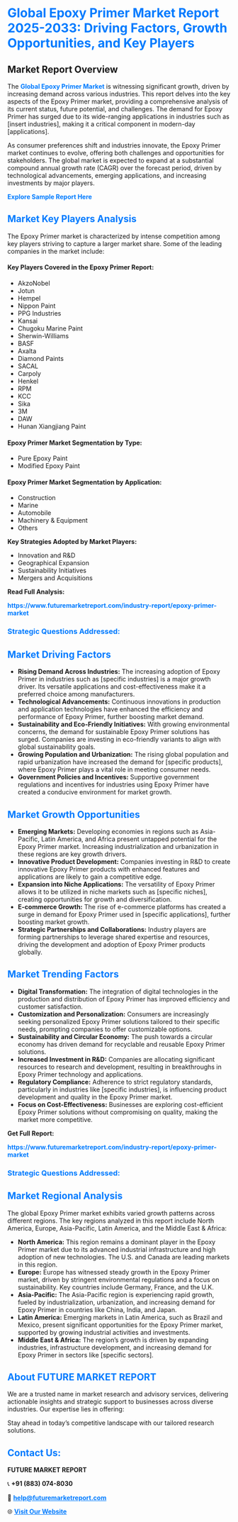 <h1 style="color: #007BFF;">Global Epoxy Primer Market Report 2025-2033: Driving Factors, Growth Opportunities, and Key Players</h1>

<section id="overview">
<h2>Market Report Overview</h2>
<p>The <a href="https://www.futuremarketreport.com/industry-report/epoxy-primer-market" style="color: #007BFF; text-decoration: none;"><strong>Global Epoxy Primer Market</strong></a> is witnessing significant growth, driven by increasing demand across various industries. This report delves into the key aspects of the Epoxy Primer market, providing a comprehensive analysis of its current status, future potential, and challenges. The demand for Epoxy Primer has surged due to its wide-ranging applications in industries such as [insert industries], making it a critical component in modern-day [applications].</p>
<p>As consumer preferences shift and industries innovate, the Epoxy Primer market continues to evolve, offering both challenges and opportunities for stakeholders. The global market is expected to expand at a substantial compound annual growth rate (CAGR) over the forecast period, driven by technological advancements, emerging applications, and increasing investments by major players.</p>
</section>

<section id="overview">
<p><a href="https://www.futuremarketreport.com/request-sample/reportId=83212" style="color: #007BFF; text-decoration: none;"><strong>Explore Sample Report Here</strong></a></p>
</section>

<section id="key-players">
<h2 style="color: #007BFF;">Market Key Players Analysis</h2>
<p>The Epoxy Primer market is characterized by intense competition among key players striving to capture a larger market share. Some of the leading companies in the market include:</p>
<h4>Key Players Covered in the Epoxy Primer Report:</h4>
<ul><li>AkzoNobel</li><li>Jotun</li><li>Hempel</li><li>Nippon Paint</li><li>PPG Industries</li><li>Kansai</li><li>Chugoku Marine Paint</li><li>Sherwin-Williams</li><li>BASF</li><li>Axalta</li><li>Diamond Paints</li><li>SACAL</li><li>Carpoly</li><li>Henkel</li><li>RPM</li><li>KCC</li><li>Sika</li><li>3M</li><li>DAW</li><li>Hunan Xiangjiang Paint</li></ul>
<h4>Epoxy Primer Market Segmentation by Type:</h4>
<ul><li>Pure Epoxy Paint</li><li>Modified Epoxy Paint</li></ul>

<h4>Epoxy Primer Market Segmentation by Application:</h4>
<ul><li>Construction</li><li>Marine</li><li>Automobile</li><li>Machinery &amp; Equipment</li><li>Others</li></ul>
<p><strong>Key Strategies Adopted by Market Players:</strong></p>
<ul>
<li>Innovation and R&D</li>
<li>Geographical Expansion</li>
<li>Sustainability Initiatives</li>
<li>Mergers and Acquisitions</li>
</ul>
</section>

<section>
<p><strong>Read Full Analysis: </strong></p><a href="https://www.futuremarketreport.com/industry-report/epoxy-primer-market" style="color: #007BFF; text-decoration: none;"><strong>https://www.futuremarketreport.com/industry-report/epoxy-primer-market</strong></a>
<h3 style="color: #007BFF;">Strategic Questions Addressed:</h3>
</section>

<section id="driving-factors">
<h2 style="color: #007BFF;">Market Driving Factors</h2>
<ul>
<li><strong>Rising Demand Across Industries:</strong> The increasing adoption of Epoxy Primer in industries such as [specific industries] is a major growth driver. Its versatile applications and cost-effectiveness make it a preferred choice among manufacturers.</li>
<li><strong>Technological Advancements:</strong> Continuous innovations in production and application technologies have enhanced the efficiency and performance of Epoxy Primer, further boosting market demand.</li>
<li><strong>Sustainability and Eco-Friendly Initiatives:</strong> With growing environmental concerns, the demand for sustainable Epoxy Primer solutions has surged. Companies are investing in eco-friendly variants to align with global sustainability goals.</li>
<li><strong>Growing Population and Urbanization:</strong> The rising global population and rapid urbanization have increased the demand for [specific products], where Epoxy Primer plays a vital role in meeting consumer needs.</li>
<li><strong>Government Policies and Incentives:</strong> Supportive government regulations and incentives for industries using Epoxy Primer have created a conducive environment for market growth.</li>
</ul>
</section>

<section id="growth-opportunities">
<h2 style="color: #007BFF;">Market Growth Opportunities</h2>
<ul>
<li><strong>Emerging Markets:</strong> Developing economies in regions such as Asia-Pacific, Latin America, and Africa present untapped potential for the Epoxy Primer market. Increasing industrialization and urbanization in these regions are key growth drivers.</li>
<li><strong>Innovative Product Development:</strong> Companies investing in R&D to create innovative Epoxy Primer products with enhanced features and applications are likely to gain a competitive edge.</li>
<li><strong>Expansion into Niche Applications:</strong> The versatility of Epoxy Primer allows it to be utilized in niche markets such as [specific niches], creating opportunities for growth and diversification.</li>
<li><strong>E-commerce Growth:</strong> The rise of e-commerce platforms has created a surge in demand for Epoxy Primer used in [specific applications], further boosting market growth.</li>
<li><strong>Strategic Partnerships and Collaborations:</strong> Industry players are forming partnerships to leverage shared expertise and resources, driving the development and adoption of Epoxy Primer products globally.</li>
</ul>
</section>

<section id="trending-factors">
<h2 style="color: #007BFF;">Market Trending Factors</h2>
<ul>
<li><strong>Digital Transformation:</strong> The integration of digital technologies in the production and distribution of Epoxy Primer has improved efficiency and customer satisfaction.</li>
<li><strong>Customization and Personalization:</strong> Consumers are increasingly seeking personalized Epoxy Primer solutions tailored to their specific needs, prompting companies to offer customizable options.</li>
<li><strong>Sustainability and Circular Economy:</strong> The push towards a circular economy has driven demand for recyclable and reusable Epoxy Primer solutions.</li>
<li><strong>Increased Investment in R&D:</strong> Companies are allocating significant resources to research and development, resulting in breakthroughs in Epoxy Primer technology and applications.</li>
<li><strong>Regulatory Compliance:</strong> Adherence to strict regulatory standards, particularly in industries like [specific industries], is influencing product development and quality in the Epoxy Primer market.</li>
<li><strong>Focus on Cost-Effectiveness:</strong> Businesses are exploring cost-efficient Epoxy Primer solutions without compromising on quality, making the market more competitive.</li>
</ul>
</section>

<section>
<p><strong>Get Full Report: </strong></p><a href="https://www.futuremarketreport.com/industry-report/epoxy-primer-market" style="color: #007BFF; text-decoration: none;"><strong>https://www.futuremarketreport.com/industry-report/epoxy-primer-market</strong></a>
<h3 style="color: #007BFF;">Strategic Questions Addressed:</h3>
</section>


<section id="regional-analysis">
<h2 style="color: #007BFF;">Market Regional Analysis</h2>
<p>The global Epoxy Primer market exhibits varied growth patterns across different regions. The key regions analyzed in this report include North America, Europe, Asia-Pacific, Latin America, and the Middle East & Africa:</p>
<ul>
<li><strong>North America:</strong> This region remains a dominant player in the Epoxy Primer market due to its advanced industrial infrastructure and high adoption of new technologies. The U.S. and Canada are leading markets in this region.</li>
<li><strong>Europe:</strong> Europe has witnessed steady growth in the Epoxy Primer market, driven by stringent environmental regulations and a focus on sustainability. Key countries include Germany, France, and the U.K.</li>
<li><strong>Asia-Pacific:</strong> The Asia-Pacific region is experiencing rapid growth, fueled by industrialization, urbanization, and increasing demand for Epoxy Primer in countries like China, India, and Japan.</li>
<li><strong>Latin America:</strong> Emerging markets in Latin America, such as Brazil and Mexico, present significant opportunities for the Epoxy Primer market, supported by growing industrial activities and investments.</li>
<li><strong>Middle East & Africa:</strong> The region’s growth is driven by expanding industries, infrastructure development, and increasing demand for Epoxy Primer in sectors like [specific sectors].</li>
</ul>
</section>

<footer>
<h2 style="color: #007BFF;">About FUTURE MARKET REPORT</h2>
<p>We are a trusted name in market research and advisory services, delivering actionable insights and strategic support to businesses across diverse industries. Our expertise lies in offering:</p>

<p>Stay ahead in today’s competitive landscape with our tailored research solutions.</p>

<h2 style="color: #007BFF;">Contact Us:</h2>
<p><strong>FUTURE MARKET REPORT</strong></p>
<p>📞 <strong>+91 (883) 074-8030</strong></p>
<p>📧 <strong><a href="mailto:help@futuremarketreport.com" style="color: #007BFF;">help@futuremarketreport.com</a></strong></p>
<p>🌐 <strong><a href="https://www.futuremarketreport.com/" style="color: #007BFF;">Visit Our Website</a></strong></p>
</footer>